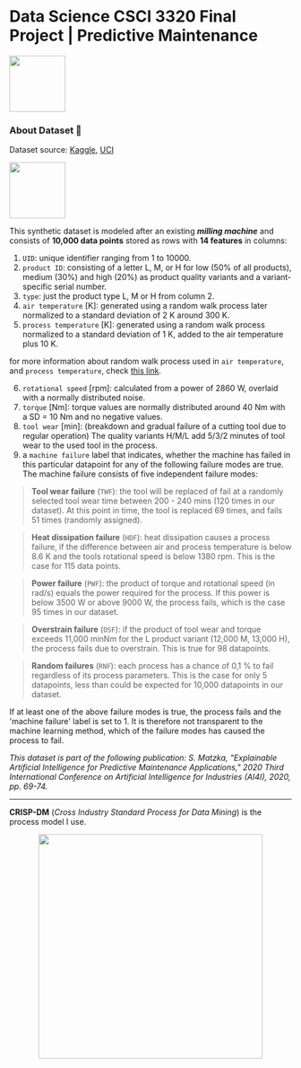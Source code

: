 # Data Science CSCI 3320 Final Project | Predictive Maintenance

<a href="https://colab.research.google.com/github/ZakiKurdya/Predictive-Maintenance/blob/main/project_notebook.ipynb">
<img src="https://upload.wikimedia.org/wikipedia/commons/thumb/d/d0/Google_Colaboratory_SVG_Logo.svg/1200px-Google_Colaboratory_SVG_Logo.svg.png" width=100>
</a>
<h3>About Dataset 📁</h3> 

Dataset source: [Kaggle](https://www.kaggle.com/datasets/stephanmatzka/predictive-maintenance-dataset-ai4i-2020), [UCI](https://archive.ics.uci.edu/ml/datasets/AI4I+2020+Predictive+Maintenance+Dataset)

<img src = "https://cdn-icons-png.flaticon.com/512/2162/2162407.png" width = 100, height = 100>

This synthetic dataset is modeled after an existing ***milling machine*** and consists of **10,000 data points** stored as rows with **14 features** in columns:



1. `UID`: unique identifier ranging from 1 to 10000.
2. `product ID`: consisting of a letter L, M, or H for low (50% of all products), medium (30%) and high (20%) as product quality variants and a variant-specific serial number.
3. `type`: just the product type L, M or H from column 2.
4. `air temperature` [K]: generated using a random walk process later normalized to a standard deviation of 2 K around 300 K.
5. `process temperature` [K]: generated using a random walk process normalized to a standard deviation of 1 K, added to the air temperature plus 10 K.

for more information about random walk process used in `air temperature`, and `process temperature`, check [this link](https://machinelearningmastery.com/gentle-introduction-random-walk-times-series-forecasting-python/).

6. `rotational speed` [rpm]: calculated from a power of 2860 W, overlaid with a normally distributed noise.
7. `torque` [Nm]: torque values are normally distributed around 40 Nm with a SD = 10 Nm and no negative values.
8. `tool wear` [min]: (breakdown and gradual failure of a cutting tool due to regular operation) The quality variants H/M/L add 5/3/2 minutes of tool wear to the used tool in the process.
9. a `machine failure` label that indicates, whether the machine has failed in this particular datapoint for any of the following failure modes are true.
The machine failure consists of five independent failure modes:


> **Tool wear failure** (`TWF`): the tool will be replaced of fail at a randomly selected tool wear time between 200 - 240 mins (120 times in our dataset). At this point in time, the tool is replaced 69 times, and fails 51 times (randomly assigned).

> **Heat dissipation failure** (`HDF`): heat dissipation causes a process failure, if the difference between air and process temperature is below 8.6 K and the tools rotational speed is below 1380 rpm. This is the case for 115 data points.

> **Power failure** (`PWF`): the product of torque and rotational speed (in rad/s) equals the power required for the process. If this power is below 3500 W or above 9000 W, the process fails, which is the case 95 times in our dataset.

> **Overstrain failure** (`OSF`): if the product of tool wear and torque exceeds 11,000 minNm for the L product variant (12,000 M, 13,000 H), the process fails due to overstrain. This is true for 98 datapoints.

> **Random failures** (`RNF`): each process has a chance of 0,1 % to fail regardless of its process parameters. This is the case for only 5 datapoints, less than could be expected for 10,000 datapoints in our dataset.



If at least one of the above failure modes is true, the process fails and the 'machine failure' label is set to 1. It is therefore not transparent to the machine learning method, which of the failure modes has caused the process to fail.

*This dataset is part of the following publication:
S. Matzka, "Explainable Artificial Intelligence for Predictive Maintenance Applications," 2020 Third International Conference on Artificial Intelligence for Industries (AI4I), 2020, pp. 69-74.*

<hr>

**CRISP-DM** (*Cross Industry Standard Process for Data Mining*) is the process model I use.

<div align="center"> 
<img src="https://user-images.githubusercontent.com/46399191/211172960-c257a169-8927-4869-8187-f5e8e45d3eab.png" width=400>
</div>
